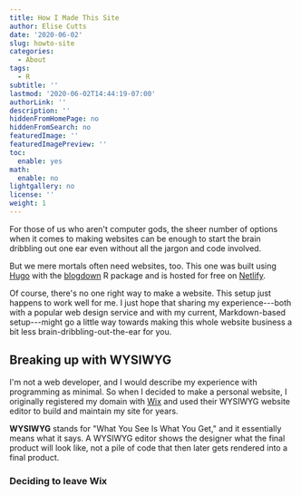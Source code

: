 ```yaml
---
title: How I Made This Site
author: Elise Cutts
date: '2020-06-02'
slug: howto-site
categories:
  - About
tags:
  - R
subtitle: ''
lastmod: '2020-06-02T14:44:19-07:00'
authorLink: ''
description: ''
hiddenFromHomePage: no
hiddenFromSearch: no
featuredImage: ''
featuredImagePreview: ''
toc:
  enable: yes
math:
  enable: no
lightgallery: no
license: ''
weight: 1
---
```


For those of us who aren't computer gods, the sheer number of options when it comes to making websites can be enough to start the brain dribbling out one ear even without all the jargon and code involved.

<!--more-->

But we mere mortals often need websites, too. This one was built using [Hugo](https://gohugo.io/) with the [blogdown](https://blogdown-demo.rbind.io/) R package and is hosted for free on [Netlify](https://www.netlify.com/). 

Of course, there's no one right way to make a website. This setup just happens to work well for me. I just hope that sharing my experience---both with a popular web design service and with my current, Markdown-based setup---might go a little way towards making this whole website business a bit less brain-dribbling-out-the-ear for you.

## Breaking up with WYSIWYG 
I'm not a web developer, and I would describe my experience with programming as minimal. So when I decided to make a personal website, I originally registered my domain with [Wix](www.wix.com) and used their WYSIWYG website editor to build and maintain my site for years. 

**WYSIWYG** stands for "What You See Is What You Get," and it essentially means what it says. A WYSIWYG editor shows the designer what the final product will look like, not a pile of code that then later gets rendered into a final product. 

### Deciding to leave Wix
